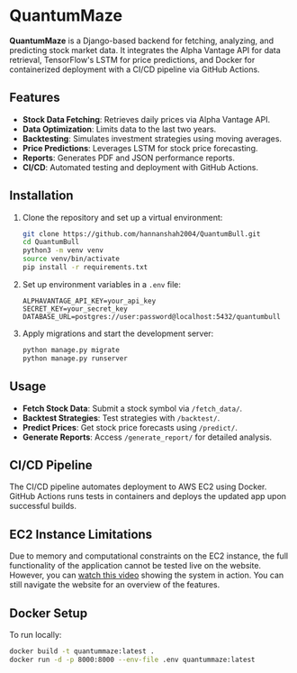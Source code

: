 # QuantumMaze

**QuantumMaze** is a Django-based backend for fetching, analyzing, and predicting stock market data. It integrates the Alpha Vantage API for data retrieval, TensorFlow's LSTM for price predictions, and Docker for containerized deployment with a CI/CD pipeline via GitHub Actions.

## Features
- **Stock Data Fetching**: Retrieves daily prices via Alpha Vantage API.
- **Data Optimization**: Limits data to the last two years.
- **Backtesting**: Simulates investment strategies using moving averages.
- **Price Predictions**: Leverages LSTM for stock price forecasting.
- **Reports**: Generates PDF and JSON performance reports.
- **CI/CD**: Automated testing and deployment with GitHub Actions.

## Installation
1. Clone the repository and set up a virtual environment:
    ```bash
    git clone https://github.com/hannanshah2004/QuantumBull.git
    cd QuantumBull
    python3 -m venv venv
    source venv/bin/activate
    pip install -r requirements.txt
    ```

2. Set up environment variables in a `.env` file:
    ```env
    ALPHAVANTAGE_API_KEY=your_api_key
    SECRET_KEY=your_secret_key
    DATABASE_URL=postgres://user:password@localhost:5432/quantumbull
    ```

3. Apply migrations and start the development server:
    ```bash
    python manage.py migrate
    python manage.py runserver
    ```

## Usage
- **Fetch Stock Data**: Submit a stock symbol via `/fetch_data/`.
- **Backtest Strategies**: Test strategies with `/backtest/`.
- **Predict Prices**: Get stock price forecasts using `/predict/`.
- **Generate Reports**: Access `/generate_report/` for detailed analysis.

## CI/CD Pipeline
The CI/CD pipeline automates deployment to AWS EC2 using Docker. GitHub Actions runs tests in containers and deploys the updated app upon successful builds.

## EC2 Instance Limitations
Due to memory and computational constraints on the EC2 instance, the full functionality of the application cannot be tested live on the website. However, you can [watch this video](#) showing the system in action. You can still navigate the website for an overview of the features.

## Docker Setup
To run locally:
```bash
docker build -t quantummaze:latest .
docker run -d -p 8000:8000 --env-file .env quantummaze:latest
